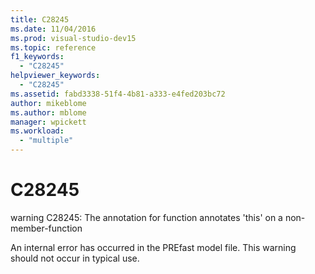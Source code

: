 ```yaml
---
title: C28245
ms.date: 11/04/2016
ms.prod: visual-studio-dev15
ms.topic: reference
f1_keywords:
  - "C28245"
helpviewer_keywords:
  - "C28245"
ms.assetid: fabd3338-51f4-4b81-a333-e4fed203bc72
author: mikeblome
ms.author: mblome
manager: wpickett
ms.workload:
  - "multiple"
---
```

# C28245
warning C28245: The annotation for function annotates 'this' on a non-member-function

 An internal error has occurred in the PREfast model file. This warning should not occur in typical use.